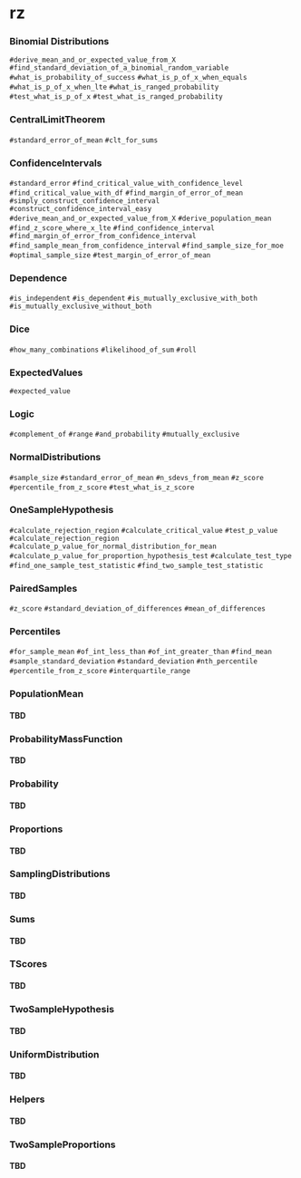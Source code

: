 # rz

### Binomial Distributions

`#derive_mean_and_or_expected_value_from_X`
`#find_standard_deviation_of_a_binomial_random_variable`
`#what_is_probability_of_success`
`#what_is_p_of_x_when_equals`
`#what_is_p_of_x_when_lte`
`#what_is_ranged_probability`
`#test_what_is_p_of_x`
`#test_what_is_ranged_probability`

### CentralLimitTheorem

`#standard_error_of_mean`
`#clt_for_sums`

### ConfidenceIntervals

`#standard_error`
`#find_critical_value_with_confidence_level`
`#find_critical_value_with_df`
`#find_margin_of_error_of_mean`
`#simply_construct_confidence_interval`
`#construct_confidence_interval_easy`
`#derive_mean_and_or_expected_value_from_X`
`#derive_population_mean`
`#find_z_score_where_x_lte`
`#find_confidence_interval`
`#find_margin_of_error_from_confidence_interval`
`#find_sample_mean_from_confidence_interval`
`#find_sample_size_for_moe`
`#optimal_sample_size`
`#test_margin_of_error_of_mean`

### Dependence

`#is_independent`
`#is_dependent`
`#is_mutually_exclusive_with_both`
`#is_mutually_exclusive_without_both`

### Dice

`#how_many_combinations`
`#likelihood_of_sum`
`#roll`

### ExpectedValues

`#expected_value`

### Logic

`#complement_of`
`#range`
`#and_probability`
`#mutually_exclusive`

### NormalDistributions

`#sample_size`
`#standard_error_of_mean`
`#n_sdevs_from_mean`
`#z_score`
`#percentile_from_z_score`
`#test_what_is_z_score`

### OneSampleHypothesis

`#calculate_rejection_region`
`#calculate_critical_value`
`#test_p_value`
`#calculate_rejection_region`
`#calculate_p_value_for_normal_distribution_for_mean`
`#calculate_p_value_for_proportion_hypothesis_test`
`#calculate_test_type`
`#find_one_sample_test_statistic`
`#find_two_sample_test_statistic`

### PairedSamples

`#z_score`
`#standard_deviation_of_differences`
`#mean_of_differences`

### Percentiles

`#for_sample_mean`
`#of_int_less_than`
`#of_int_greater_than`
`#find_mean`
`#sample_standard_deviation`
`#standard_deviation`
`#nth_percentile`
`#percentile_from_z_score`
`#interquartile_range`

### PopulationMean

#### TBD

### ProbabilityMassFunction

#### TBD

### Probability

#### TBD

### Proportions

#### TBD

### SamplingDistributions

#### TBD

### Sums

#### TBD

### TScores

#### TBD

### TwoSampleHypothesis

#### TBD

### UniformDistribution

#### TBD

### Helpers

#### TBD

### TwoSampleProportions

#### TBD
